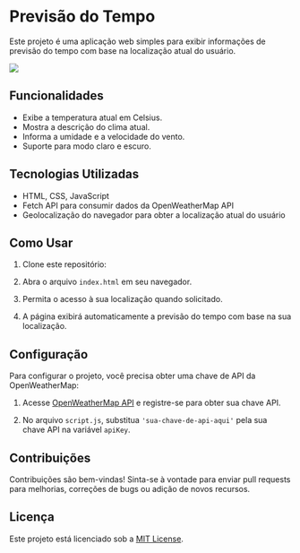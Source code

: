 
# Previsão do Tempo

Este projeto é uma aplicação web simples para exibir informações de previsão do tempo com base na localização atual do usuário.

<img src="https://i.imgur.com/X5XX3Cg.png"></img>

## Funcionalidades

- Exibe a temperatura atual em Celsius.
- Mostra a descrição do clima atual.
- Informa a umidade e a velocidade do vento.
- Suporte para modo claro e escuro.

## Tecnologias Utilizadas

- HTML, CSS, JavaScript
- Fetch API para consumir dados da OpenWeatherMap API
- Geolocalização do navegador para obter a localização atual do usuário

## Como Usar

1. Clone este repositório:

2. Abra o arquivo `index.html` em seu navegador.

3. Permita o acesso à sua localização quando solicitado.

4. A página exibirá automaticamente a previsão do tempo com base na sua localização.

## Configuração

Para configurar o projeto, você precisa obter uma chave de API da OpenWeatherMap:

1. Acesse [OpenWeatherMap API](https://openweathermap.org/api) e registre-se para obter sua chave API.

2. No arquivo `script.js`, substitua `'sua-chave-de-api-aqui'` pela sua chave API na variável `apiKey`.

## Contribuições

Contribuições são bem-vindas! Sinta-se à vontade para enviar pull requests para melhorias, correções de bugs ou adição de novos recursos.

## Licença

Este projeto está licenciado sob a [MIT License](https://opensource.org/licenses/MIT).
